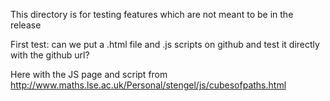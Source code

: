 This directory is for testing features which are not meant
to be in the release

First test: can we put a .html file and .js scripts on
github and test it directly with the github url?

Here with the JS page and script from 
http://www.maths.lse.ac.uk/Personal/stengel/js/cubesofpaths.html

